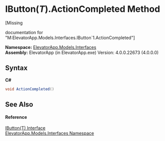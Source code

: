 # IButton(*T*).ActionCompleted Method 
 

\[Missing <summary> documentation for "M:ElevatorApp.Models.Interfaces.IButton`1.ActionCompleted"\]

**Namespace:**&nbsp;<a href="N_ElevatorApp_Models_Interfaces">ElevatorApp.Models.Interfaces</a><br />**Assembly:**&nbsp;ElevatorApp (in ElevatorApp.exe) Version: 4.0.0.22673 (4.0.0.0)

## Syntax

**C#**<br />
``` C#
void ActionCompleted()
```


## See Also


#### Reference
<a href="T_ElevatorApp_Models_Interfaces_IButton_1">IButton(T) Interface</a><br /><a href="N_ElevatorApp_Models_Interfaces">ElevatorApp.Models.Interfaces Namespace</a><br />